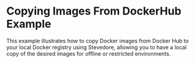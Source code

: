 # Copying Images From DockerHub Example

This example illustrates how to copy Docker images from Docker Hub to your local Docker registry using Stevedore, allowing you to have a local copy of the desired images for offline or restricted environments.
